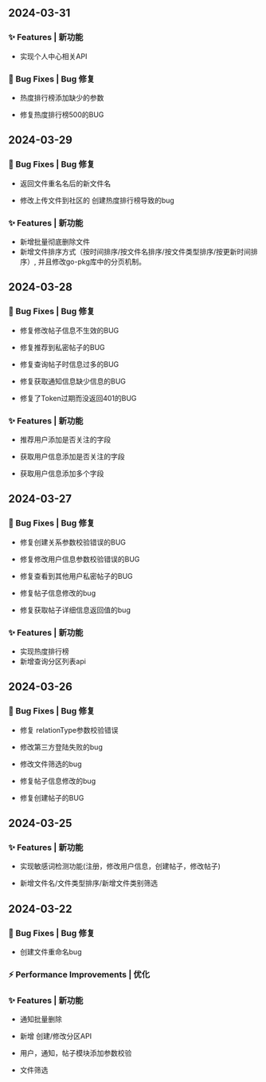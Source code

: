 
## 2024-03-31

### ✨ Features | 新功能

* 实现个人中心相关API

### 🐛 Bug Fixes | Bug 修复

* 热度排行榜添加缺少的参数

* 修复热度排行榜500的BUG

## 2024-03-29

### 🐛 Bug Fixes | Bug 修复

* 返回文件重名名后的新文件名

* 修改上传文件到社区的 创建热度排行榜导致的bug

### ✨ Features | 新功能

* 新增批量彻底删除文件
* 新增文件排序方式（按时间排序/按文件名排序/按文件类型排序/按更新时间排序）, 并且修改go-pkg库中的分页机制。

## 2024-03-28

### 🐛 Bug Fixes | Bug 修复

* 修复修改帖子信息不生效的BUG

* 修复推荐到私密帖子的BUG

* 修复查询帖子时信息过多的BUG

* 修复获取通知信息缺少信息的BUG

* 修复了Token过期而没返回401的BUG

### ✨ Features | 新功能 

* 推荐用户添加是否关注的字段

* 获取用户信息添加是否关注的字段

* 获取用户信息添加多个字段

## 2024-03-27

### 🐛 Bug Fixes | Bug 修复

* 修复创建关系参数校验错误的BUG

* 修复修改用户信息参数校验错误的BUG

* 修复查看到其他用户私密帖子的BUG

* 修复帖子信息修改的bug

* 修复获取帖子详细信息返回值的bug

### ✨ Features | 新功能

* 实现热度排行榜
* 新增查询分区列表api

## 2024-03-26

### 🐛 Bug Fixes | Bug 修复

* 修复 relationType参数校验错误

* 修改第三方登陆失败的bug

* 修改文件筛选的bug

* 修复帖子信息修改的bug

* 修复创建帖子的BUG

## 2024-03-25

### ✨ Features | 新功能

* 实现敏感词检测功能(注册，修改用户信息，创建帖子，修改帖子)

* 新增文件名/文件类型排序/新增文件类别筛选

## 2024-03-22

### 🐛 Bug Fixes | Bug 修复

* 创建文件重命名bug

### ⚡ Performance Improvements | 优化

### ✨ Features | 新功能

* 通知批量删除

* 新增 创建/修改分区API

* 用户，通知，帖子模块添加参数校验

* 文件筛选